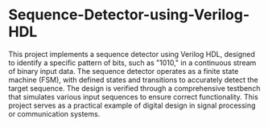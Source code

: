 # Sequence-Detector-using-Verilog-HDL
This project implements a sequence detector using Verilog HDL, designed to identify a specific pattern of bits, such as "1010," in a continuous stream of binary input data. The sequence detector operates as a finite state machine (FSM), with defined states and transitions to accurately detect the target sequence. The design is verified through a comprehensive testbench that simulates various input sequences to ensure correct functionality. This project serves as a practical example of digital design in signal processing or communication systems.
